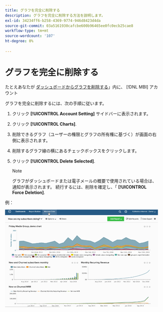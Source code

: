 ```yaml
---
title: グラフを完全に削除する
description: グラフを完全に削除する方法を説明します。
exl-id: 34234ff6-b258-4369-9774-946d8423d4da
source-git-commit: 03a5161930cafcbe600b96465ee0fc0ecb25cae8
workflow-type: tm+mt
source-wordcount: '107'
ht-degree: 0%

---
```


# グラフを完全に削除する

たとえあなたが [ダッシュボードからグラフを削除する](../../data-user/dashboards/remove-charts-dashboard.md)」内に、 [!DNL MBI] アカウント

グラフを完全に削除するには、次の手順に従います。

1. クリック **[!UICONTROL Account Setting]** サイドバーに表示されます。

1. クリック **[!UICONTROL Charts]**.

1. 削除できるグラフ（ユーザーの権限とグラフの所有権に基づく）が画面の右側に表示されます。

1. 削除するグラフ線の横にあるチェックボックスをクリックします。

1. クリック **[!UICONTROL Delete Selected]**.

   >[!NOTE]
   >
   >グラフがダッシュボードまたは電子メールの概要で使用されている場合は、通知が表示されます。 続行するには、削除を確定し、「 **[!UICONTROL Force Deletion]**.

例：

![グラフを削除する](../../assets/deletechart.gif)<!--{: width="630" height="402"}-->
